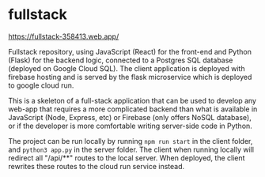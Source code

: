 # fullstack
https://fullstack-358413.web.app/

Fullstack repository, using JavaScript (React) for the front-end and Python (Flask) for the backend logic, connected to a Postgres SQL database (deployed on Google Cloud SQL). The client application is deployed with firebase hosting and is served by the flask microservice which is deployed to google cloud run. 

This is a skeleton of a full-stack application that can be used to develop any web-app that requires a more complicated backend than what is available in JavaScript (Node, Express, etc) or Firebase (only offers NoSQL database), or if the developer is more comfortable writing server-side code in Python. 

The project can be run locally by running ```npm run start``` in the client folder, and ```python3 app.py``` in the server folder. The client when running locally will redirect all "/api/**" routes to the local server. When deployed, the client rewrites these routes to the cloud run service instead.
